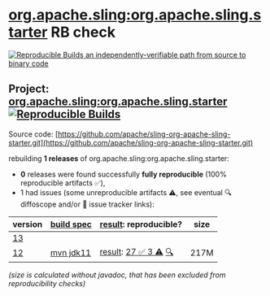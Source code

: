 [org.apache.sling:org.apache.sling.starter](https://central.sonatype.com/artifact/org.apache.sling/org.apache.sling.starter/versions) RB check
=======

[![Reproducible Builds](https://reproducible-builds.org/images/logos/rb.svg) an independently-verifiable path from source to binary code](https://reproducible-builds.org/)

## Project: [org.apache.sling:org.apache.sling.starter](https://central.sonatype.com/artifact/org.apache.sling/org.apache.sling.starter/versions) [![Reproducible Builds](https://img.shields.io/endpoint?url=https://raw.githubusercontent.com/jvm-repo-rebuild/reproducible-central/master/content/org/apache/sling/org.apache.sling.starter/badge.json)](https://github.com/jvm-repo-rebuild/reproducible-central/blob/master/content/org/apache/sling/org.apache.sling.starter/README.md)

Source code: [https://github.com/apache/sling-org-apache-sling-starter.git](https://github.com/apache/sling-org-apache-sling-starter.git)

rebuilding **1 releases** of org.apache.sling:org.apache.sling.starter:
- **0** releases were found successfully **fully reproducible** (100% reproducible artifacts :white_check_mark:),
- 1 had issues (some unreproducible artifacts :warning:, see eventual :mag: diffoscope and/or :memo: issue tracker links):

| version | [build spec](/BUILDSPEC.md) | [result](https://reproducible-builds.org/docs/jvm/): reproducible? | size |
| -- | --------- | ------ | -- |
| [13](https://central.sonatype.com/artifact/org.apache.sling/org.apache.sling.starter/13/pom) | | | |
| [12](https://central.sonatype.com/artifact/org.apache.sling/org.apache.sling.starter/12/pom) | [mvn jdk11](org.apache.sling.starter-12.buildspec) | [result](org.apache.sling.starter-12.buildinfo): [27 :white_check_mark:  3 :warning:](org.apache.sling.starter-12.buildcompare) [:mag:](org.apache.sling.starter-12.diffoscope) | 217M |

<i>(size is calculated without javadoc, that has been excluded from reproducibility checks)</i>
